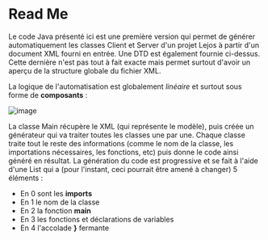 # Read Me

Le code Java présenté ici est une première version qui permet de générer automatiquement les classes Client et Server d'un projet Lejos
à partir d'un document XML fourni en entrée. Une DTD est également fournie ci-dessus. Cette dernière n'est pas tout à fait exacte mais permet
surtout d'avoir un aperçu de la structure globale du fichier XML.

La logique de l'automatisation est globalement *linéaire* et surtout sous forme de **composants** : 

![image](/uploads/6e73e35c5e0e44c53fd0d45da6c94fdc/image.png)

La classe Main récupère le XML (qui représente le modèle), puis créée un générateur qui va traiter toutes les classes une par une. Chaque classe traite tout le reste
des informations (comme le nom de la classe, les importations nécessaires, les fonctions, etc) puis donne le code ainsi généré en résultat. La génération du code est progressive 
et se fait à l'aide d'une List qui a (pour l'instant, ceci pourrait être amené à changer) 5 éléments :

- En 0 sont les **imports**
- En 1 le nom de la classe
- En 2 la fonction **main**
- En 3 les fonctions et déclarations de variables
- En 4 l'accolade **}** fermante